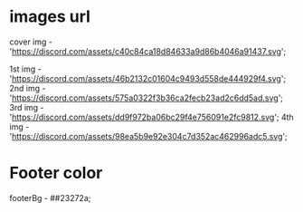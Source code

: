 # images url

cover img - 'https://discord.com/assets/c40c84ca18d84633a9d86b4046a91437.svg';

1st img - 'https://discord.com/assets/46b2132c01604c9493d558de444929f4.svg';
2nd img - 'https://discord.com/assets/575a0322f3b36ca2fecb23ad2c6dd5ad.svg';
3rd img - 'https://discord.com/assets/dd9f972ba06bc29f4e756091e2fc9812.svg';
4th img - 'https://discord.com/assets/98ea5b9e92e304c7d352ac462996adc5.svg';

# Footer color

footerBg - ##23272a;
